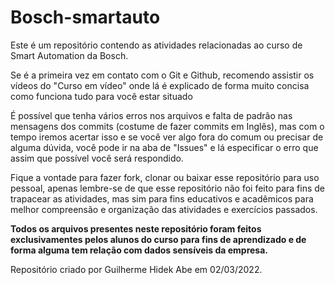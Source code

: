 # Bosch-smartauto

Este é um repositório contendo as atividades relacionadas ao curso de Smart Automation da Bosch.

Se é a primeira vez em contato com o Git e Github, recomendo assistir os vídeos do "Curso em vídeo" onde lá é explicado de forma muito concisa como funciona tudo para você estar situado

É possível que tenha vários erros nos arquivos e falta de padrão nas mensagens dos commits (costume de fazer commits em Inglês), mas com o tempo iremos acertar isso e se você ver algo fora do comum ou precisar de alguma dúvida, você pode ir na aba de "Issues" e lá especificar o erro que assim que possível você será respondido.

Fique a vontade para fazer fork, clonar ou baixar esse repositório para uso pessoal, apenas lembre-se de que esse repositório não foi feito para fins de trapacear as atividades, mas sim para fins educativos e acadêmicos para melhor compreensão e organização das atividades e exercícios passados.

**Todos os arquivos presentes neste repositório foram feitos exclusivamentes pelos alunos do curso para fins de aprendizado e de forma alguma tem relação com dados sensíveis da empresa.**

Repositório criado por Guilherme Hidek Abe em 02/03/2022.